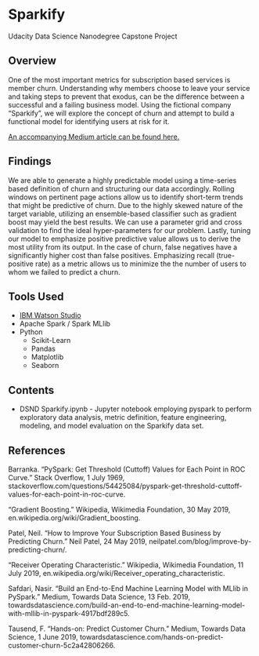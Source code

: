 # Sparkify

Udacity Data Science Nanodegree Capstone Project

## Overview

One of the most important metrics for subscription based services is member churn.  Understanding why members choose to leave your service and taking steps to prevent that exodus, can be the difference between a successful and a failing business model.  Using the fictional company “Sparkify”, we will explore the concept of churn and attempt to build a functional model for identifying users at risk for it.

[An accompanying Medium article can be found here.](https://medium.com/@gongawz/predicting-member-churn-with-spark-mllib-cddf7562d31?sk=715333b5806842522e8f3f7ef93f2d2c)

## Findings

We are able to generate a highly predictable model using a time-series based definition of churn and structuring our data accordingly.  Rolling windows on pertinent page actions allow us to identify short-term trends that might be predictive of churn.  Due to the highly skewed nature of the target variable, utilizing an ensemble-based classifier such as gradient boost may yield the best results.  We can use a parameter grid and cross validation to find the ideal hyper-parameters for our problem.  Lastly, tuning our model to emphasize positive predictive value allows us to derive the most utility from its output.  In the case of churn, false negatives have a significantly higher cost than false positives.  Emphasizing recall (true-positive rate) as a metric allows us to minimize the the number of users to whom we failed to predict a churn.

## Tools Used
- [IBM Watson Studio](https://dataplatform.cloud.ibm.com/home?context=wdp)
- Apache Spark / Spark MLlib
- Python
   - Scikit-Learn
   - Pandas
   - Matplotlib
   - Seaborn

## Contents
* DSND Sparkify.ipynb - Jupyter notebook employing pyspark to perform exploratory data analysis, metric definition, feature engineering, modeling, and model evaluation on the Sparkify data set.

## References
Barranka. “PySpark: Get Threshold (Cuttoff) Values for Each Point in ROC Curve.” Stack Overflow, 1 July 1969, stackoverflow.com/questions/54425084/pyspark-get-threshold-cuttoff-values-for-each-point-in-roc-curve.

“Gradient Boosting.” Wikipedia, Wikimedia Foundation, 30 May 2019, en.wikipedia.org/wiki/Gradient_boosting.

Patel, Neil. “How to Improve Your Subscription Based Business by Predicting Churn.” Neil Patel, 24 May 2019, neilpatel.com/blog/improve-by-predicting-churn/.

“Receiver Operating Characteristic.” Wikipedia, Wikimedia Foundation, 11 July 2019, en.wikipedia.org/wiki/Receiver_operating_characteristic.

Safdari, Nasir. “Build an End-to-End Machine Learning Model with MLlib in PySpark.” Medium, Towards Data Science, 13 Feb. 2019, towardsdatascience.com/build-an-end-to-end-machine-learning-model-with-mllib-in-pyspark-4917bdf289c5.

Tausend, F. “Hands-on: Predict Customer Churn.” Medium, Towards Data Science, 1 June 2019, towardsdatascience.com/hands-on-predict-customer-churn-5c2a42806266.
